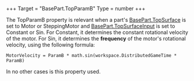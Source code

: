 +++
Target = "BasePart.TopParamB"
Type = number
+++

The TopParamB property is relevant when a part's [BasePart.TopSurface](https://developer.roblox.com/api-reference/property/BasePart/TopSurface) is set to Motor or SteppingMotor and [BasePart.TopSurfaceInput](https://developer.roblox.com/api-reference/property/BasePart/TopSurfaceInput) is set to Constant or Sin. For Constant, it determines the constant rotational velocity of the motor. For Sin, it determines the **frequency** of the motor's rotational velocity, using the following formula:`MotorVelocity = ParamB * math.sin(workspace.DistributedGameTime * ParamB)`In no other cases is this property used.